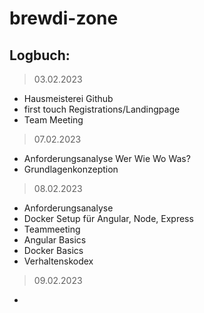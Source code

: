 # brewdi-zone

## Logbuch:

> 03.02.2023

- Hausmeisterei Github
- first touch Registrations/Landingpage
- Team Meeting

> 07.02.2023

- Anforderungsanalyse Wer Wie Wo Was?
- Grundlagenkonzeption

> 08.02.2023

- Anforderungsanalyse
- Docker Setup für Angular, Node, Express
- Teammeeting
- Angular Basics
- Docker Basics
- Verhaltenskodex

> 09.02.2023

-
